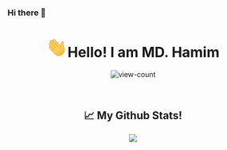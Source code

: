 ### Hi there 👋

<!--
**mdhamim1226/mdhamim1226** is a ✨ _special_ ✨ repository because its `README.md` (this file) appears on your GitHub profile.

Here are some ideas to get you started:

- 🔭 I’m currently working on ...
- 🌱 I’m currently learning ...
- 👯 I’m looking to collaborate on ...
- 🤔 I’m looking for help with ...
- 💬 Ask me about ...
- 📫 How to reach me: ...
- 😄 Pronouns: ...
- ⚡ Fun fact: ...
-->
<h1 align="center"><img src="gifs/wave.gif" width="42px">Hello! I am MD. Hamim</h1>
<p align="center"> <img src="https://komarev.com/ghpvc/?username=mdhamim1226&label=Profile%20views&color=0e75b6&style=flat-square" alt="view-count" /></p>
<br>
<h2 align="center">📈 My Github Stats! </h2>
<p align="center">
<a href="https://github.com/mdhamim1226"><img src="https://raw.githubusercontent.com/mdhamim1226/mdhamim1226/main/github-metrics.svg">
</p>


